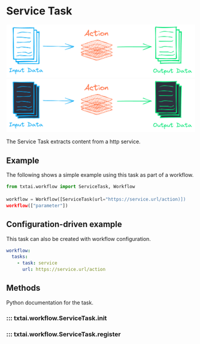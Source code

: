 # Service Task

![task](../images/task.png#only-light)
![task](../images/task-dark.png#only-dark)

The Service Task extracts content from a http service.

## Example

The following shows a simple example using this task as part of a workflow.

```python
from txtai.workflow import ServiceTask, Workflow

workflow = Workflow([ServiceTask(url="https://service.url/action)])
workflow(["parameter"])
```

## Configuration-driven example

This task can also be created with workflow configuration.

```yaml
workflow:
  tasks:
    - task: service
      url: https://service.url/action
```

## Methods

Python documentation for the task.

### ::: txtai.workflow.ServiceTask.__init__
### ::: txtai.workflow.ServiceTask.register

